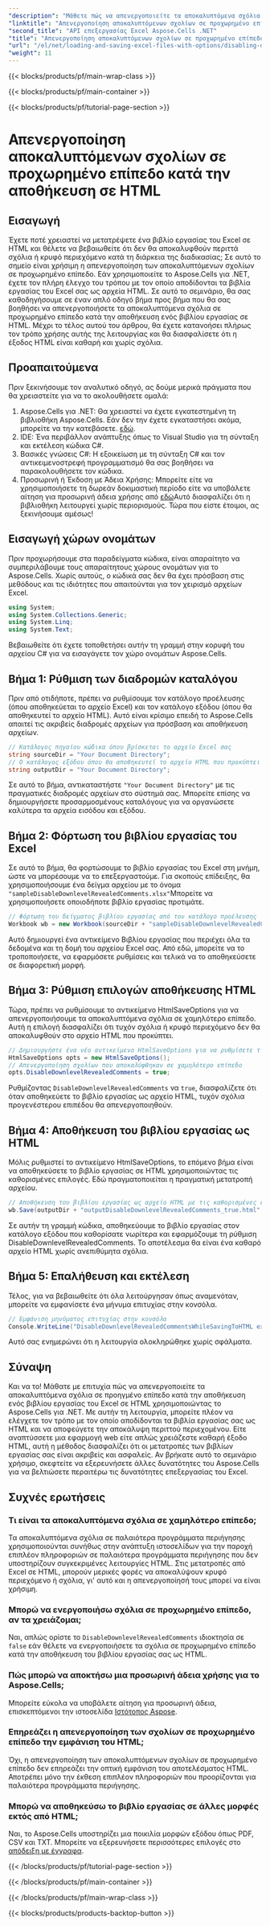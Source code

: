 ```yaml
---
"description": "Μάθετε πώς να απενεργοποιείτε τα αποκαλυπτόμενα σχόλια σε προχωρημένο επίπεδο κατά την αποθήκευση ενός βιβλίου εργασίας του Excel σε HTML χρησιμοποιώντας το Aspose.Cells για .NET με αυτόν τον λεπτομερή οδηγό βήμα προς βήμα."
"linktitle": "Απενεργοποίηση αποκαλυπτόμενων σχολίων σε προχωρημένο επίπεδο κατά την αποθήκευση σε HTML"
"second_title": "API επεξεργασίας Excel Aspose.Cells .NET"
"title": "Απενεργοποίηση αποκαλυπτόμενων σχολίων σε προχωρημένο επίπεδο κατά την αποθήκευση σε HTML"
"url": "/el/net/loading-and-saving-excel-files-with-options/disabling-downlevel-revealed-comments/"
"weight": 11
---
```


{{< blocks/products/pf/main-wrap-class >}}

{{< blocks/products/pf/main-container >}}

{{< blocks/products/pf/tutorial-page-section >}}

# Απενεργοποίηση αποκαλυπτόμενων σχολίων σε προχωρημένο επίπεδο κατά την αποθήκευση σε HTML

## Εισαγωγή
Έχετε ποτέ χρειαστεί να μετατρέψετε ένα βιβλίο εργασίας του Excel σε HTML και θέλετε να βεβαιωθείτε ότι δεν θα αποκαλυφθούν περιττά σχόλια ή κρυφό περιεχόμενο κατά τη διάρκεια της διαδικασίας; Σε αυτό το σημείο είναι χρήσιμη η απενεργοποίηση των αποκαλυπτόμενων σχολίων σε προχωρημένο επίπεδο. Εάν χρησιμοποιείτε το Aspose.Cells για .NET, έχετε τον πλήρη έλεγχο του τρόπου με τον οποίο αποδίδονται τα βιβλία εργασίας του Excel σας ως αρχεία HTML. Σε αυτό το σεμινάριο, θα σας καθοδηγήσουμε σε έναν απλό οδηγό βήμα προς βήμα που θα σας βοηθήσει να απενεργοποιήσετε τα αποκαλυπτόμενα σχόλια σε προχωρημένο επίπεδο κατά την αποθήκευση ενός βιβλίου εργασίας σε HTML. 
Μέχρι το τέλος αυτού του άρθρου, θα έχετε κατανοήσει πλήρως τον τρόπο χρήσης αυτής της λειτουργίας και θα διασφαλίσετε ότι η έξοδος HTML είναι καθαρή και χωρίς σχόλια.
## Προαπαιτούμενα
Πριν ξεκινήσουμε τον αναλυτικό οδηγό, ας δούμε μερικά πράγματα που θα χρειαστείτε για να το ακολουθήσετε ομαλά:
1. Aspose.Cells για .NET: Θα χρειαστεί να έχετε εγκατεστημένη τη βιβλιοθήκη Aspose.Cells. Εάν δεν την έχετε εγκαταστήσει ακόμα, μπορείτε να την κατεβάσετε. [εδώ](https://releases.aspose.com/cells/net/).
2. IDE: Ένα περιβάλλον ανάπτυξης όπως το Visual Studio για τη σύνταξη και εκτέλεση κώδικα C#.
3. Βασικές γνώσεις C#: Η εξοικείωση με τη σύνταξη C# και τον αντικειμενοστρεφή προγραμματισμό θα σας βοηθήσει να παρακολουθήσετε τον κώδικα.
4. Προσωρινή ή Έκδοση με Άδεια Χρήσης: Μπορείτε είτε να χρησιμοποιήσετε τη δωρεάν δοκιμαστική περίοδο είτε να υποβάλετε αίτηση για προσωρινή άδεια χρήσης από [εδώ](https://purchase.aspose.com/temporary-license/)Αυτό διασφαλίζει ότι η βιβλιοθήκη λειτουργεί χωρίς περιορισμούς.
Τώρα που είστε έτοιμοι, ας ξεκινήσουμε αμέσως!
## Εισαγωγή χώρων ονομάτων
Πριν προχωρήσουμε στα παραδείγματα κώδικα, είναι απαραίτητο να συμπεριλάβουμε τους απαραίτητους χώρους ονομάτων για το Aspose.Cells. Χωρίς αυτούς, ο κώδικά σας δεν θα έχει πρόσβαση στις μεθόδους και τις ιδιότητες που απαιτούνται για τον χειρισμό αρχείων Excel.
```csharp
using System;
using System.Collections.Generic;
using System.Linq;
using System.Text;
```
Βεβαιωθείτε ότι έχετε τοποθετήσει αυτήν τη γραμμή στην κορυφή του αρχείου C# για να εισαγάγετε τον χώρο ονομάτων Aspose.Cells.
## Βήμα 1: Ρύθμιση των διαδρομών καταλόγου
Πριν από οτιδήποτε, πρέπει να ρυθμίσουμε τον κατάλογο προέλευσης (όπου αποθηκεύεται το αρχείο Excel) και τον κατάλογο εξόδου (όπου θα αποθηκευτεί το αρχείο HTML). Αυτό είναι κρίσιμο επειδή το Aspose.Cells απαιτεί τις ακριβείς διαδρομές αρχείων για πρόσβαση και αποθήκευση αρχείων.
```csharp
// Κατάλογος πηγαίου κώδικα όπου βρίσκεται το αρχείο Excel σας
string sourceDir = "Your Document Directory";
// Ο κατάλογος εξόδου όπου θα αποθηκευτεί το αρχείο HTML που προκύπτει
string outputDir = "Your Document Directory";
```
Σε αυτό το βήμα, αντικαταστήστε `"Your Document Directory"` με τις πραγματικές διαδρομές αρχείων στο σύστημά σας. Μπορείτε επίσης να δημιουργήσετε προσαρμοσμένους καταλόγους για να οργανώσετε καλύτερα τα αρχεία εισόδου και εξόδου.
## Βήμα 2: Φόρτωση του βιβλίου εργασίας του Excel
Σε αυτό το βήμα, θα φορτώσουμε το βιβλίο εργασίας του Excel στη μνήμη, ώστε να μπορέσουμε να το επεξεργαστούμε. Για σκοπούς επίδειξης, θα χρησιμοποιήσουμε ένα δείγμα αρχείου με το όνομα `"sampleDisableDownlevelRevealedComments.xlsx"`Μπορείτε να χρησιμοποιήσετε οποιοδήποτε βιβλίο εργασίας προτιμάτε.
```csharp
// Φόρτωση του δείγματος βιβλίου εργασίας από τον κατάλογο προέλευσης
Workbook wb = new Workbook(sourceDir + "sampleDisableDownlevelRevealedComments.xlsx");
```
Αυτό δημιουργεί ένα αντικείμενο Βιβλίου εργασίας που περιέχει όλα τα δεδομένα και τη δομή του αρχείου Excel σας. Από εδώ, μπορείτε να το τροποποιήσετε, να εφαρμόσετε ρυθμίσεις και τελικά να το αποθηκεύσετε σε διαφορετική μορφή.
## Βήμα 3: Ρύθμιση επιλογών αποθήκευσης HTML
Τώρα, πρέπει να ρυθμίσουμε το αντικείμενο HtmlSaveOptions για να απενεργοποιήσουμε τα αποκαλυπτόμενα σχόλια σε χαμηλότερο επίπεδο. Αυτή η επιλογή διασφαλίζει ότι τυχόν σχόλια ή κρυφό περιεχόμενο δεν θα αποκαλυφθούν στο αρχείο HTML που προκύπτει.
```csharp
// Δημιουργήστε ένα νέο αντικείμενο HtmlSaveOptions για να ρυθμίσετε τις επιλογές αποθήκευσης
HtmlSaveOptions opts = new HtmlSaveOptions();
// Απενεργοποίηση σχολίων που αποκαλύφθηκαν σε χαμηλότερο επίπεδο
opts.DisableDownlevelRevealedComments = true;
```
Ρυθμίζοντας `DisableDownlevelRevealedComments` να `true`, διασφαλίζετε ότι όταν αποθηκεύετε το βιβλίο εργασίας ως αρχείο HTML, τυχόν σχόλια προγενέστερου επιπέδου θα απενεργοποιηθούν.
## Βήμα 4: Αποθήκευση του βιβλίου εργασίας ως HTML
Μόλις ρυθμιστεί το αντικείμενο HtmlSaveOptions, το επόμενο βήμα είναι να αποθηκεύσετε το βιβλίο εργασίας σε HTML χρησιμοποιώντας τις καθορισμένες επιλογές. Εδώ πραγματοποιείται η πραγματική μετατροπή αρχείου.
```csharp
// Αποθήκευση του βιβλίου εργασίας ως αρχείο HTML με τις καθορισμένες επιλογές αποθήκευσης
wb.Save(outputDir + "outputDisableDownlevelRevealedComments_true.html", opts);
```
Σε αυτήν τη γραμμή κώδικα, αποθηκεύουμε το βιβλίο εργασίας στον κατάλογο εξόδου που καθορίσατε νωρίτερα και εφαρμόζουμε τη ρύθμιση DisableDownlevelRevealedComments. Το αποτέλεσμα θα είναι ένα καθαρό αρχείο HTML χωρίς ανεπιθύμητα σχόλια.
## Βήμα 5: Επαλήθευση και εκτέλεση
Τέλος, για να βεβαιωθείτε ότι όλα λειτούργησαν όπως αναμενόταν, μπορείτε να εμφανίσετε ένα μήνυμα επιτυχίας στην κονσόλα.
```csharp
// Εμφάνιση μηνύματος επιτυχίας στην κονσόλα
Console.WriteLine("DisableDownlevelRevealedCommentsWhileSavingToHTML executed successfully.");
```
Αυτό σας ενημερώνει ότι η λειτουργία ολοκληρώθηκε χωρίς σφάλματα.
## Σύναψη
Και να το! Μάθατε με επιτυχία πώς να απενεργοποιείτε τα αποκαλυπτόμενα σχόλια σε προηγμένο επίπεδο κατά την αποθήκευση ενός βιβλίου εργασίας του Excel σε HTML χρησιμοποιώντας το Aspose.Cells για .NET. Με αυτήν τη λειτουργία, μπορείτε πλέον να ελέγχετε τον τρόπο με τον οποίο αποδίδονται τα βιβλία εργασίας σας ως HTML και να αποφεύγετε την αποκάλυψη περιττού περιεχομένου. Είτε αναπτύσσετε μια εφαρμογή web είτε απλώς χρειάζεστε καθαρή έξοδο HTML, αυτή η μέθοδος διασφαλίζει ότι οι μετατροπές των βιβλίων εργασίας σας είναι ακριβείς και ασφαλείς.
Αν βρήκατε αυτό το σεμινάριο χρήσιμο, σκεφτείτε να εξερευνήσετε άλλες δυνατότητες του Aspose.Cells για να βελτιώσετε περαιτέρω τις δυνατότητες επεξεργασίας του Excel.
## Συχνές ερωτήσεις
### Τι είναι τα αποκαλυπτόμενα σχόλια σε χαμηλότερο επίπεδο;
Τα αποκαλυπτόμενα σχόλια σε παλαιότερα προγράμματα περιήγησης χρησιμοποιούνται συνήθως στην ανάπτυξη ιστοσελίδων για την παροχή επιπλέον πληροφοριών σε παλαιότερα προγράμματα περιήγησης που δεν υποστηρίζουν συγκεκριμένες λειτουργίες HTML. Στις μετατροπές από Excel σε HTML, μπορούν μερικές φορές να αποκαλύψουν κρυφό περιεχόμενο ή σχόλια, γι' αυτό και η απενεργοποίησή τους μπορεί να είναι χρήσιμη.
### Μπορώ να ενεργοποιήσω σχόλια σε προχωρημένο επίπεδο, αν τα χρειάζομαι;
Ναι, απλώς ορίστε το `DisableDownlevelRevealedComments` ιδιοκτησία σε `false` εάν θέλετε να ενεργοποιήσετε τα σχόλια σε προχωρημένο επίπεδο κατά την αποθήκευση του βιβλίου εργασίας σας ως HTML.
### Πώς μπορώ να αποκτήσω μια προσωρινή άδεια χρήσης για το Aspose.Cells;
Μπορείτε εύκολα να υποβάλετε αίτηση για προσωρινή άδεια, επισκεπτόμενοι την ιστοσελίδα [Ιστότοπος Aspose](https://purchase.aspose.com/temporary-license/).
### Επηρεάζει η απενεργοποίηση των σχολίων σε προχωρημένο επίπεδο την εμφάνιση του HTML;
Όχι, η απενεργοποίηση των αποκαλυπτόμενων σχολίων σε προχωρημένο επίπεδο δεν επηρεάζει την οπτική εμφάνιση του αποτελέσματος HTML. Αποτρέπει μόνο την έκθεση επιπλέον πληροφοριών που προορίζονται για παλαιότερα προγράμματα περιήγησης.
### Μπορώ να αποθηκεύσω το βιβλίο εργασίας σε άλλες μορφές εκτός από HTML;
Ναι, το Aspose.Cells υποστηρίζει μια ποικιλία μορφών εξόδου όπως PDF, CSV και TXT. Μπορείτε να εξερευνήσετε περισσότερες επιλογές στο [απόδειξη με έγγραφα](https://reference.aspose.com/cells/net/).

{{< /blocks/products/pf/tutorial-page-section >}}

{{< /blocks/products/pf/main-container >}}

{{< /blocks/products/pf/main-wrap-class >}}

{{< blocks/products/products-backtop-button >}}